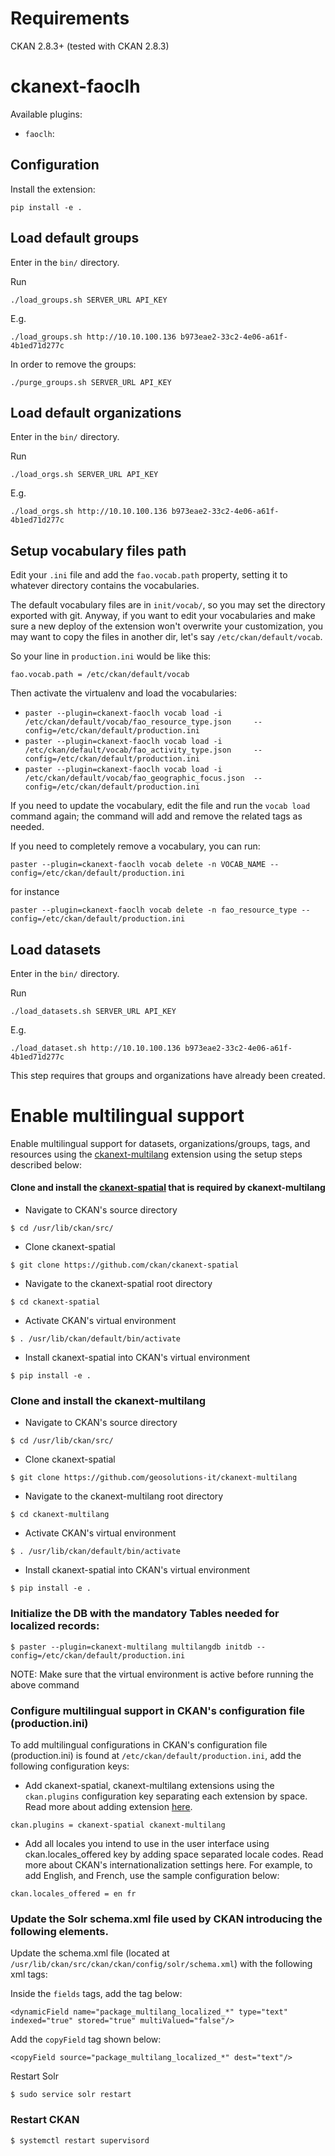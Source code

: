 Requirements
============
CKAN 2.8.3+ (tested with CKAN 2.8.3)

ckanext-faoclh
==============

Available plugins:

- `faoclh`: 


Configuration
-------------

Install the extension:
```
pip install -e .
```


Load default groups
-------------------

Enter in the `bin/` directory.

Run

    ./load_groups.sh SERVER_URL API_KEY
    
E.g.    

    ./load_groups.sh http://10.10.100.136 b973eae2-33c2-4e06-a61f-4b1ed71d277c   
   
In order to remove the groups:

    ./purge_groups.sh SERVER_URL API_KEY


Load default organizations
--------------------------

Enter in the `bin/` directory.

Run

    ./load_orgs.sh SERVER_URL API_KEY
    
E.g.    

    ./load_orgs.sh http://10.10.100.136 b973eae2-33c2-4e06-a61f-4b1ed71d277c   


Setup vocabulary files path
---------------------------

Edit your `.ini` file and add the `fao.vocab.path` property, setting it to whatever directory
contains the vocabularies.

The default vocabulary files are in `init/vocab/`, so you may set the directory exported with git.
Anyway, if you want to edit your vocabularies and make sure a new deploy of the extension won't 
overwrite your customization, you may want to copy the files in another dir, let's say
`/etc/ckan/default/vocab`.

So your line in `production.ini` would be like this: 

    fao.vocab.path = /etc/ckan/default/vocab
    
Then activate the virtualenv and load the vocabularies:

- `paster --plugin=ckanext-faoclh vocab load -i /etc/ckan/default/vocab/fao_resource_type.json     --config=/etc/ckan/default/production.ini`
- `paster --plugin=ckanext-faoclh vocab load -i /etc/ckan/default/vocab/fao_activity_type.json     --config=/etc/ckan/default/production.ini`
- `paster --plugin=ckanext-faoclh vocab load -i /etc/ckan/default/vocab/fao_geographic_focus.json  --config=/etc/ckan/default/production.ini`

If you need to update the vocabulary, edit the file and run the `vocab load` command again; the
command will add and remove the related tags as needed.

If you need to completely remove a vocabulary, you can run:

    paster --plugin=ckanext-faoclh vocab delete -n VOCAB_NAME --config=/etc/ckan/default/production.ini

for instance

    paster --plugin=ckanext-faoclh vocab delete -n fao_resource_type --config=/etc/ckan/default/production.ini
 

Load datasets
-------------

Enter in the `bin/` directory.

Run

    ./load_datasets.sh SERVER_URL API_KEY
    
E.g.    

    ./load_dataset.sh http://10.10.100.136 b973eae2-33c2-4e06-a61f-4b1ed71d277c   

This step requires that groups and organizations have already been created.

Enable multilingual support
============

Enable multilingual support for datasets, organizations/groups, tags, and resources using the [ckanext-multilang](https://github.com/geosolutions-it/ckanext-multilang) extension using the setup steps described below:

#### Clone and install the [ckanext-spatial](https://github.com/ckan/ckanext-spatial) that is required by ckanext-multilang
- Navigate to CKAN's source directory
```
$ cd /usr/lib/ckan/src/
```

- Clone ckanext-spatial
```
$ git clone https://github.com/ckan/ckanext-spatial
```

- Navigate to the ckanext-spatial root directory

```
$ cd ckanext-spatial
```

- Activate CKAN's virtual environment
```
$ . /usr/lib/ckan/default/bin/activate
```

- Install ckanext-spatial into CKAN's virtual environment
```
$ pip install -e .
```

### Clone and install the ckanext-multilang
- Navigate to CKAN's source directory
```
$ cd /usr/lib/ckan/src/
```

- Clone ckanext-spatial
```
$ git clone https://github.com/geosolutions-it/ckanext-multilang
```

- Navigate to the ckanext-multilang root directory

```
$ cd ckanext-multilang
```

- Activate CKAN's virtual environment
```
$ . /usr/lib/ckan/default/bin/activate
```

- Install ckanext-spatial into CKAN's virtual environment
```
$ pip install -e .
```

### Initialize the DB with the mandatory Tables needed for localized records:
```
$ paster --plugin=ckanext-multilang multilangdb initdb --config=/etc/ckan/default/production.ini
```

NOTE: Make sure that the virtual environment is active before running the above command

### Configure multilingual support in CKAN's configuration file (production.ini)
To add multilingual configurations in CKAN's configuration file (production.ini) is found at `/etc/ckan/default/production.ini`, add the following configuration keys:

- Add ckanext-spatial, ckanext-multilang extensions using the `ckan.plugins` configuration key separating each extension by space. Read more about adding extension [here](https://docs.ckan.org/en/ckan-1.4.3/extensions.html).
```
ckan.plugins = ckanext-spatial ckanext-multilang
```

 - Add all locales you intend to use in the user interface using ckan.locales_offered key by adding space separated locale codes. Read more about CKAN's internationalization settings here.
 For example, to add English, and French, use the sample configuration below:
```
ckan.locales_offered = en fr
```

### Update the Solr schema.xml file used by CKAN introducing the following elements.
Update the schema.xml file (located at `/usr/lib/ckan/src/ckan/ckan/config/solr/schema.xml`) with the following xml tags:

Inside the `fields` tags, add the tag below:
```
<dynamicField name="package_multilang_localized_*" type="text" indexed="true" stored="true" multiValued="false"/>
```

Add the `copyField` tag shown below:
```
<copyField source="package_multilang_localized_*" dest="text"/>
```

Restart Solr
```
$ sudo service solr restart
```

### Restart CKAN
```
$ systemctl restart supervisord
```


